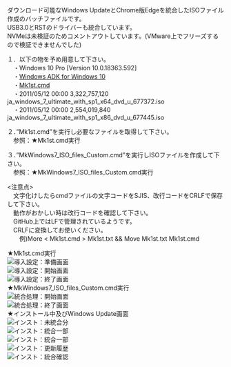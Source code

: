 ダウンロード可能なWindows UpdateとChrome版Edgeを統合したISOファイル作成のバッチファイルです。  
USB3.0とRSTのドライバーも統合しています。  
NVMeは未検証のためコメントアウトしています。(VMware上でフリーズするので検証できませんでした)  
  
１．以下の物を予め用意して下さい。  
　・Windows 10 Pro [Version 10.0.18363.592]  
　・[Windows ADK for Windows 10](https://docs.microsoft.com/ja-jp/windows-hardware/get-started/adk-install)  
　・[Mk1st.cmd](https://raw.githubusercontent.com/office-itou/Windows/master/Make%20ISO%20files/Mk1st.cmd)  
　・2011/05/12  00:00     3,322,757,120 ja_windows_7_ultimate_with_sp1_x64_dvd_u_677372.iso  
　・2011/05/12  00:00     2,554,019,840 ja_windows_7_ultimate_with_sp1_x86_dvd_u_677445.iso  
  
２．”Mk1st.cmd”を実行し必要なファイルを取得して下さい。  
　参照：★Mk1st.cmd実行  
  
３．”MkWindows7_ISO_files_Custom.cmd”を実行しISOファイルを作成して下さい。  
　参照：★MkWindows7_ISO_files_Custom.cmd実行  
  
<注意点>  
　文字化けしたらcmdファイルの文字コードをSJIS、改行コードをCRLFで保存して下さい。  
　動作がおかしい時は改行コードを確認して下さい。  
　GitHub上ではLFで管理されているようです。  
　CRLFに変換してお使いください。  
　　例)More < Mk1st.cmd > Mk1st.txt && Move Mk1st.txt Mk1st.cmd  
  
★Mk1st.cmd実行  
![導入設定：準備画面](https://github.com/office-itou/Windows/blob/master/Make%20ISO%20files/01-01.%E5%B0%8E%E5%85%A5%E8%A8%AD%E5%AE%9A.jpg)  
![導入設定：開始画面](https://github.com/office-itou/Windows/blob/master/Make%20ISO%20files/01-02.%E5%B0%8E%E5%85%A5%E8%A8%AD%E5%AE%9A.jpg)  
![導入設定：終了画面](https://github.com/office-itou/Windows/blob/master/Make%20ISO%20files/01-03.%E5%B0%8E%E5%85%A5%E8%A8%AD%E5%AE%9A.jpg)  
★MkWindows7_ISO_files_Custom.cmd実行  
![統合処理：開始画面](https://github.com/office-itou/Windows/blob/master/Make%20ISO%20files/02-01.%E7%B5%B1%E5%90%88%E5%87%A6%E7%90%86.jpg)  
![統合処理：終了画面](https://github.com/office-itou/Windows/blob/master/Make%20ISO%20files/02-02.%E7%B5%B1%E5%90%88%E5%87%A6%E7%90%86.jpg)  
★インストール中及びWindows Update画面  
![インスト：未統合分](https://github.com/office-itou/Windows/blob/master/Make%20ISO%20files/03-01.%E3%82%A4%E3%83%B3%E3%82%B9%E3%83%88.png)  
![インスト：統合一部](https://github.com/office-itou/Windows/blob/master/Make%20ISO%20files/03-02.%E3%82%A4%E3%83%B3%E3%82%B9%E3%83%88.png)  
![インスト：統合一部](https://github.com/office-itou/Windows/blob/master/Make%20ISO%20files/03-03.%E3%82%A4%E3%83%B3%E3%82%B9%E3%83%88.png)  
![インスト：更新履歴](https://github.com/office-itou/Windows/blob/master/Make%20ISO%20files/03-04.%E3%82%A4%E3%83%B3%E3%82%B9%E3%83%88.png)  
![インスト：統合確認](https://github.com/office-itou/Windows/blob/master/Make%20ISO%20files/03-05.%E3%82%A4%E3%83%B3%E3%82%B9%E3%83%88.png)  
